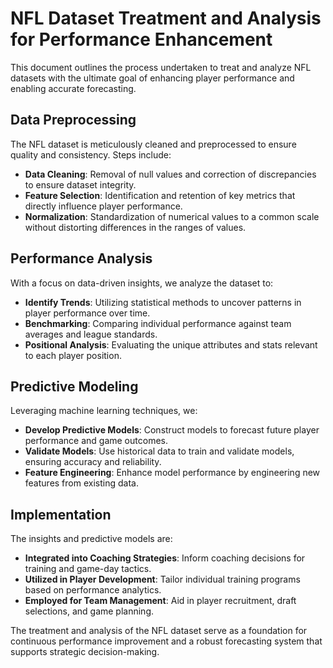 # NFL Dataset Treatment and Analysis for Performance Enhancement

This document outlines the process undertaken to treat and analyze NFL datasets with the ultimate goal of enhancing player performance and enabling accurate forecasting.

## Data Preprocessing

The NFL dataset is meticulously cleaned and preprocessed to ensure quality and consistency. Steps include:

- **Data Cleaning**: Removal of null values and correction of discrepancies to ensure dataset integrity.
- **Feature Selection**: Identification and retention of key metrics that directly influence player performance.
- **Normalization**: Standardization of numerical values to a common scale without distorting differences in the ranges of values.

## Performance Analysis

With a focus on data-driven insights, we analyze the dataset to:

- **Identify Trends**: Utilizing statistical methods to uncover patterns in player performance over time.
- **Benchmarking**: Comparing individual performance against team averages and league standards.
- **Positional Analysis**: Evaluating the unique attributes and stats relevant to each player position.

## Predictive Modeling

Leveraging machine learning techniques, we:

- **Develop Predictive Models**: Construct models to forecast future player performance and game outcomes.
- **Validate Models**: Use historical data to train and validate models, ensuring accuracy and reliability.
- **Feature Engineering**: Enhance model performance by engineering new features from existing data.

## Implementation

The insights and predictive models are:

- **Integrated into Coaching Strategies**: Inform coaching decisions for training and game-day tactics.
- **Utilized in Player Development**: Tailor individual training programs based on performance analytics.
- **Employed for Team Management**: Aid in player recruitment, draft selections, and game planning.

The treatment and analysis of the NFL dataset serve as a foundation for continuous performance improvement and a robust forecasting system that supports strategic decision-making.

